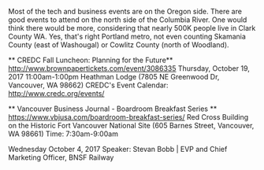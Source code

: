 Most of the tech and business events are on the Oregon side. There are good events to attend on 
the north side of the Columbia River. One would think there would be more, considering that 
nearly 500K people live in Clark County WA. Yes, that's right Portland metro, not even counting
Skamania County (east of Washougal) or Cowlitz County (north of Woodland).

** CREDC Fall Luncheon: Planning for the Future** 
http://www.brownpapertickets.com/event/3086335
Thursday, October 19, 2017
11:00am-1:00pm
Heathman Lodge (7805 NE Greenwood Dr, Vancouver, WA 98662)
CREDC's Event Calendar: http://www.credc.org/events/

** Vancouver Business Journal - Boardroom Breakfast Series ** 
https://www.vbjusa.com/boardroom-breakfast-series/
Red Cross Building on the Historic Fort Vancouver National Site (605 Barnes Street, Vancouver, WA 98661)
Time: 7:30am-9:00am

  Wednesday October 4, 2017
  Speaker: Stevan Bobb | EVP and Chief Marketing Officer, BNSF Railway
